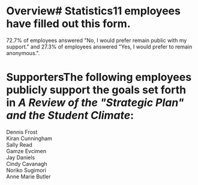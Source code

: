 # Overview# Statistics11 employees have filled out this form.  
72.7% of employees answered "No, I would prefer remain public with my support." and 27.3% of employees answered "Yes, I would prefer to remain anonymous.".  
# SupportersThe following employees publicly support the goals set forth in _A Review of the "Strategic Plan" and the Student Climate_:  
Dennis Frost  
Kiran Cunningham  
Sally Read  
Gamze Evcimen  
Jay Daniels  
Cindy Cavanagh  
Noriko Sugimori  
Anne Marie Butler  
